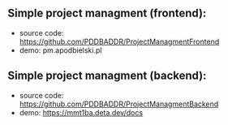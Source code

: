 ## Simple project managment (frontend): <br/>
  * source code: https://github.com/PDDBADDR/ProjectManagmentFrontend<br/>
  * demo: pm.apodbielski.pl<br/>
## Simple project managment (backend):<br/>
  * source code: https://github.com/PDDBADDR/ProjectManagmentBackend<br/>
  * demo: https://mmt1ba.deta.dev/docs<br/>
